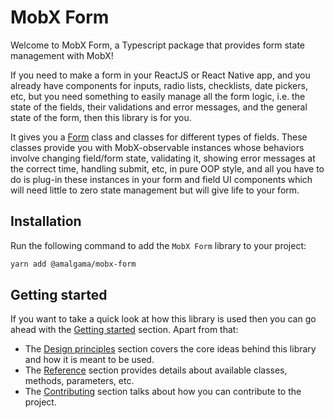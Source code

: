 # MobX Form
Welcome to MobX Form, a Typescript package that provides form state management with MobX!

If you need to make a form in your ReactJS or React Native app, and you already have components for inputs, radio lists, checklists, date pickers, etc, but you need something to easily manage all the form logic, i.e. the state of the fields, their validations and error messages, and the general state of the form, then this library is for you.

It gives you a [Form](docs/reference/Form.md) class and classes for different types of fields. These classes provide you with MobX-observable instances whose behaviors involve changing field/form state, validating it, showing error messages at the correct time, handling submit, etc, in pure OOP style, and all you have to do is plug-in these instances in your form and field UI components which will need little to zero state management but will give life to your form.

## Installation

Run the following command to add the `MobX Form` library to your project:

```bash
yarn add @amalgama/mobx-form
```

## Getting started

If you want to take a quick look at how this library is used then you can go ahead with the [Getting started](docs/getting_started.md) section. Apart from that:
- The [Design principles](docs/design_principles.md) section covers the core ideas behind this library and how it is meant to be used.
- The [Reference](docs/reference.md) section provides details about available classes, methods, parameters, etc.
- The [Contributing](docs/contributing.md) section talks about how you can contribute to the project.
